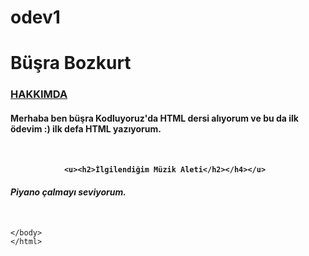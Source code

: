 # odev1
<html>
    <head>
        <title>Büşra hakkında</title>
    </head>
    <body>
        <h1>Büşra Bozkurt</h1>
        <u><h3>HAKKIMDA </h3></body></u>
        <b><h4><p>Merhaba ben büşra Kodluyoruz'da HTML dersi alıyorum ve bu da ilk ödevim :)
            ilk defa HTML yazıyorum. </b>
        </p><h4>
            <br>
            
                <u><h2>İlgilendiğim Müzik Aleti</h2></h4></u>
            
<h4><em><p>Piyano  çalmayı seviyorum.</p></em></h4>
<br>

    </body>
    </html>

